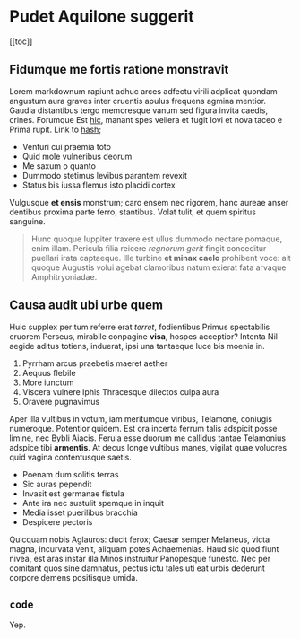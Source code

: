 # Pudet Aquilone suggerit

[[toc]]

## Fidumque me fortis ratione monstravit

Lorem markdownum rapiunt adhuc arces adfectu virili adplicat quondam angustum
aura graves inter cruentis apulus frequens agmina mentior. Gaudia distantibus
tergo memoresque vanum sed figura invita caedis, crines. Forumque Est
[hic](http://rorat.com/), manant spes vellera et fugit Iovi et nova taceo e
Prima rupit. Link to [hash](./badge/index.md#code);

- Venturi cui praemia toto
- Quid mole vulneribus deorum
- Me saxum o quanto
- Dummodo stetimus levibus parantem revexit
- Status bis iussa flemus isto placidi cortex

Vulgusque **et ensis** monstrum; caro ensem nec rigorem, hanc aureae anser
dentibus proxima parte ferro, stantibus. Volat tulit, et quem spiritus sanguine.

> Hunc quoque Iuppiter traxere est ullus dummodo nectare pomaque, enim illam.
> Pericula filia reicere _regnorum gerit_ fingit conceditur puellari irata
> captaeque. Ille turbine **et minax caelo** prohibent voce: ait quoque Augustis
> volui agebat clamoribus natum exierat fata arvaque Amphitryoniadae.

## Causa audit ubi urbe quem

Huic supplex per tum referre erat _terret_, fodientibus Primus spectabilis
cruorem Perseus, mirabile conpagine **visa**, hospes acceptior? Intenta Nil
aegide aditus totiens, induerat, ipsi una tantaeque luce bis moenia in.

1. Pyrrham arcus praebetis maeret aether
2. Aequus flebile
3. More iunctum
4. Viscera vulnere Iphis Thracesque dilectos culpa aura
5. Oravere pugnavimus

Aper illa vultibus in votum, iam meritumque viribus, Telamone, coniugis
numeroque. Potentior quidem. Est ora incerta ferrum talis adspicit posse limine,
nec Bybli Aiacis. Ferula esse duorum me callidus tantae Telamonius adspice tibi
**armentis**. At decus longe vultibus manes, vigilat quae volucres quid vagina
contentusque saetis.

- Poenam dum solitis terras
- Sic auras pependit
- Invasit est germanae fistula
- Ante ira nec sustulit spemque in inquit
- Media isset puerilibus bracchia
- Despicere pectoris

Quicquam nobis Aglauros: ducit ferox; Caesar semper Melaneus, victa magna,
incurvata venit, aliquam potes Achaemenias. Haud sic quod fiunt nivea, est aras
instar illa Minos instruitur Panopesque funesto. Nec per comitant quos sine
damnatus, pectus ictu tales uti eat urbis dederunt corpore demens positisque
umida.

## `code`

Yep.
